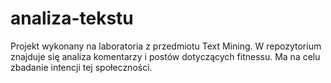 # analiza-tekstu
Projekt wykonany na laboratoria z przedmiotu Text Mining. W repozytorium znajduje się analiza komentarzy i postów dotyczących fitnessu. Ma na celu zbadanie intencji tej społeczności. 
